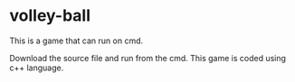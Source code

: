 # volley-ball
This is a game that can run on cmd.

Download the source file and run from the cmd.
This game is coded using c++ language.
